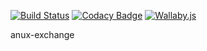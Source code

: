 [![Build Status](https://travis-ci.com/Anupheaus/anux-exchange.svg?branch=master)](https://travis-ci.com/Anupheaus/anux-exchange)
[![Codacy Badge](https://api.codacy.com/project/badge/Grade/fd1bdf5e2d81475fac8fbbf2976a9966)](https://www.codacy.com/app/Anupheaus/anux-react-utils?utm_source=github.com&amp;utm_medium=referral&amp;utm_content=Anupheaus/anux-react-utils&amp;utm_campaign=Badge_Grade)
[![Wallaby.js](https://img.shields.io/badge/wallaby.js-configured-green.svg)](https://wallabyjs.com)

anux-exchange
